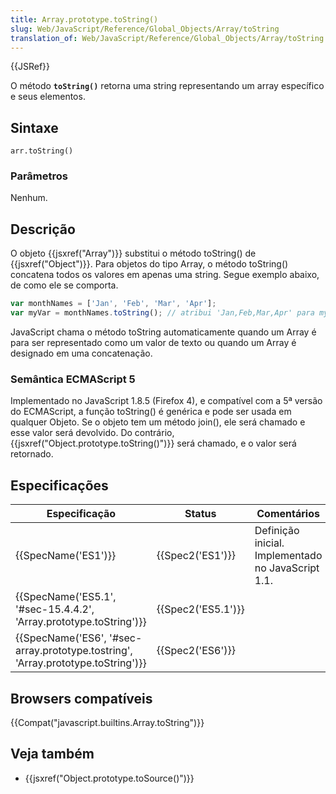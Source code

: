 ```yaml
---
title: Array.prototype.toString()
slug: Web/JavaScript/Reference/Global_Objects/Array/toString
translation_of: Web/JavaScript/Reference/Global_Objects/Array/toString
---
```

{{JSRef}}

O método **`toString()`** retorna uma string representando um array específico e seus elementos.

## Sintaxe

```
arr.toString()
```

### Parâmetros

Nenhum.

## Descrição

O objeto {{jsxref("Array")}} substitui o método toString() de {{jsxref("Object")}}. Para objetos do tipo Array, o método toString() concatena todos os valores em apenas uma string. Segue exemplo abaixo, de como ele se comporta.

```js
var monthNames = ['Jan', 'Feb', 'Mar', 'Apr'];
var myVar = monthNames.toString(); // atribui 'Jan,Feb,Mar,Apr' para myVar.
```

JavaScript chama o método toString automaticamente quando um Array é para ser representado como um valor de texto ou quando um Array é designado em uma concatenação.

### Semântica ECMAScript 5

Implementado no JavaScript 1.8.5 (Firefox 4), e compatível com a 5ª versão do ECMAScript, a função toString() é genérica e pode ser usada em qualquer Objeto. Se o objeto tem um método join(), ele será chamado e esse valor será devolvido. Do contrário, {{jsxref("Object.prototype.toString()")}} será chamado, e o valor será retornado.

## Especificações

| Especificação                                                                                                | Status                   | Comentários                                        |
| ------------------------------------------------------------------------------------------------------------ | ------------------------ | -------------------------------------------------- |
| {{SpecName('ES1')}}                                                                                     | {{Spec2('ES1')}}     | Definição inicial. Implementado no JavaScript 1.1. |
| {{SpecName('ES5.1', '#sec-15.4.4.2', 'Array.prototype.toString')}}                     | {{Spec2('ES5.1')}} |                                                    |
| {{SpecName('ES6', '#sec-array.prototype.tostring', 'Array.prototype.toString')}} | {{Spec2('ES6')}}     |                                                    |

## Browsers compatíveis

{{Compat("javascript.builtins.Array.toString")}}

## Veja também

- {{jsxref("Object.prototype.toSource()")}}
